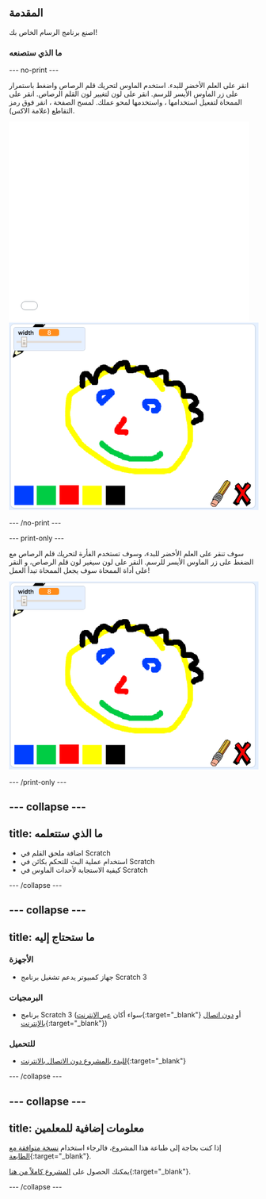 ## المقدمة

اصنع برنامج الرسام الخاص بك!

### ما الذي ستصنعه

--- no-print ---

انقر على العلم الأخضر للبدء. استخدم الماوس لتحريك قلم الرصاص واضغط باستمرار على زر الماوس الأيسر للرسم. انقر على لون لتغيير لون القلم الرصاص. انقر على الممحاة لتفعيل استخدامها ، واستخدمها لمحو عملك. لمسح الصفحة ، انقر فوق رمز التقاطع (علامة الاكس).

<div class="scratch-preview">
  <iframe allowtransparency="true" width="485" height="402" src="//scratch.mit.edu/projects/embed/974900602/?autostart=false" frameborder="0" scrolling="no"></iframe>
  <img src="images/showcase.png">
</div>

--- /no-print ---

--- print-only ---

سوف تنقر على العلم الأخضر للبدء، وسوف تستخدم الفأرة لتحريك قلم الرصاص مع الضغط على زر الماوس الأيسر للرسم. النقر على لون سيغير لون قلم الرصاص، و النقر على أداة الممحاة سوف يجعل الممحاة تبدأ العمل!

![عرض](images/showcase.png)

--- /print-only ---

--- collapse ---
---
title: ما الذي ستتعلمه
---

+ اضافة ملحق القلم في Scratch
+ استخدام عملية البث للتحكم بكائن في Scratch
+ كيفية الاستجابة لأحداث الماوس في Scratch

--- /collapse ---

--- collapse ---
---
title: ما ستحتاج إليه
---

### الأجهزة

+ جهاز كمبيوتر يدعم تشغيل برنامج Scratch 3

### البرمجيات

+ برنامج Scratch 3 (سواء أكان [عبر الإنترنت](https://rpf.io/scratchon){:target="_blank"} أو [دون اتصال بالإنترنت](https://rpf.io/scratchoff){:target="_blank"})

### للتحميل

+ [للبدء بالمشروع دون الاتصال بالانترنت](https://rpf.io/p/ar-SA/paint-box-go){:target="_blank"}

--- /collapse ---

--- collapse ---
---
title: معلومات إضافية للمعلمين
---

إذا كنت بحاجة إلى طباعة هذا المشروع، فالرجاء استخدام [نسخة متوافقة مع الطابعة](https://projects.raspberrypi.org/ar-SA/projects/paint-box/print){:target="_blank"}.

يمكنك الحصول على [المشروع كاملاً من هنا](https://rpf.io/p/ar-SA/paint-box-get){:target="_blank"}.

--- /collapse ---